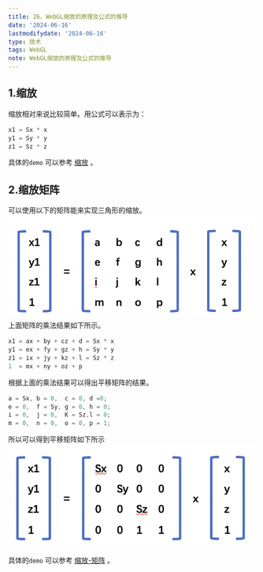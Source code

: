```yaml
---
title: 26、WebGL缩放的原理及公式的推导
date: '2024-06-16'
lastmodifydate: '2024-06-16'
type: 技术
tags: WebGL
note: WebGL缩放的原理及公式的推导
---
```


## 1.缩放
缩放相对来说比较简单。用公式可以表示为：
```js
x1 = Sx * x
y1 = Sy * y
z1 = Sz * z
```
具体的`demo` 可以参考 [缩放](https://github.com/tangjie-93/WebGL/blob/main/%E8%B7%9F%E7%9D%80%E5%AE%98%E7%BD%91%E5%AD%A6WebGL%2BWebGL%E7%BC%96%E7%A8%8B%E6%8C%87%E5%8D%97/%E6%97%8B%E8%BD%AC%E5%B9%B3%E7%A7%BB%E5%92%8C%E6%97%8B%E8%BD%AC/demo/%E7%BC%A9%E6%94%BE.html) 。
## 2.缩放矩阵
可以使用以下的矩阵能来实现三角形的缩放。
<img src='../../images/webgl/平移矩阵.png'>
上面矩阵的乘法结果如下所示。

```js
x1 = ax + by + cz + d = Sx * x
y1 = ex + fy + gz + h = Sy * y
z1 = ix + jy + kz + l = Sz * z
1  = mx + ny + oz + p
```
根据上面的乘法结果可以得出平移矩阵的结果。
```js
a = Sx, b = 0,  c = 0, d =0; 
e = 0,  f = Sy, g = 0, h = 0;
i = 0,  j = 0,  K = Sz,l = 0;
m = 0,  n = 0,  o = 0, p = 1;
```
所以可以得到平移矩阵如下所示
<img src='../../images/webgl/缩放矩阵-推导过程.png'>

具体的`demo` 可以参考 [缩放-矩阵](https://github.com/tangjie-93/WebGL/blob/main/%E8%B7%9F%E7%9D%80%E5%AE%98%E7%BD%91%E5%AD%A6WebGL%2BWebGL%E7%BC%96%E7%A8%8B%E6%8C%87%E5%8D%97/%E6%97%8B%E8%BD%AC%E5%B9%B3%E7%A7%BB%E5%92%8C%E6%97%8B%E8%BD%AC/demo/%E7%BC%A9%E6%94%BE-%E7%9F%A9%E9%98%B5.html)  。
<Valine></Valine>